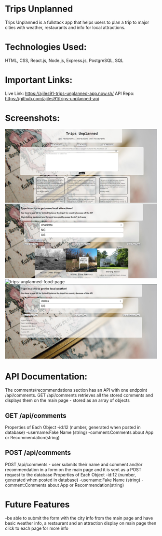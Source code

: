 # Trips Unplanned
Trips Unplanned is a fullstack app that helps users to plan a trip to major cities with weather, restaurants and info for local attractions.

# Technologies Used:
HTML, CSS, React.js, Node.js, Express.js, PostgreSQL, SQL

# Important Links:
Live Link: https://ajiles91-trips-unplanned-app.now.sh/
API Repo: https://github.com/ajiles91/trips-unplanned-api

# Screenshots:
![trips-unplanned-main-page](screenshots/trips-unplanned-main-page.jpg)
![trips-unplanned-attractions-page](screenshots/trips-unplanned-attractions-page.jpg)
![trips-unplanned-food-page](screenshots/trips-unplanned-food-page.jpg)
![trips-unplanned-weather-page](screenshots/trips-unplanned-weather-page.jpg)

# API Documentation:
The comments/recommendations section has an API with one endpoint /api/comments.  GET /api/comments retrieves all the stored comments and displays them on the main page - stored as an array of objects
## GET /api/comments
Properties of Each Object
-id:12 (number, generated when posted in database)
-username:Fake Name (string)
-comment:Comments about App or Recommendation(string)
## POST /api/comments
POST /api/comments - user submits their name and comment and/or recommendation in a form on the main page and it is sent as a POST request to the database
Properties of Each Object
-id:12 (number, generated when posted in database)
-username:Fake Name (string)
-comment:Comments about App or Recommendation(string)

# Future Features
-be able to submit the form with the city info from the main page and have basic weather info, a restaurant and an attraction display on main page then click to each page for more info

